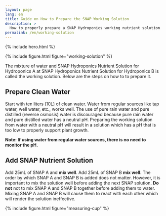 ```yaml
---
layout: page
lang: en
title: Guide on How to Prepare the SNAP Working Solution
description: >
  How to properly prepare a SNAP Hydroponics working nutrient solution.
permalink: /en/working-solution
---
```


{% include hero.html %}

{% include figure.html figure="working-solution" %}

The mixture of water and SNAP Hydroponics Nutrient Solution for Hydroponics A
at SNAP Hydroponics Nutrient Solution for Hydroponics B is called the working
solution. Below are the steps on how to to prepare it.

## Prepare Clean Water

Start with ten liters (10L) of clean water. Water from regular sources like tap
water, well water, etc., works well. The use of pure rain water and pure
distilled (reverse osmosis) water is discouraged because pure rain water and
pure distilled water has a neutral pH. Preparing the working solution from
water with a neutral pH will result in a solution which has a pH that is too
low to properly support plant growth.

**Note: If using water from regular water sources, there is no need to monitor
the pH.**

## Add SNAP Nutrient Solution

Add 25mL of SNAP A and <strong>mix well</strong>. Add 25mL of SNAP B <strong>mix well</strong>.
The order by which SNAP A and SNAP B is added does not matter. However, it is
important to mix the solution well before adding the next SNAP solution. <strong>Do not</strong>
not to mix SNAP A and SNAP B together before adding them to water. Mixing SNAP A
and SNAP B will cause them to react with each other which will render the solution
ineffective.


{% include figure.html figure="measuring-cup" %}


